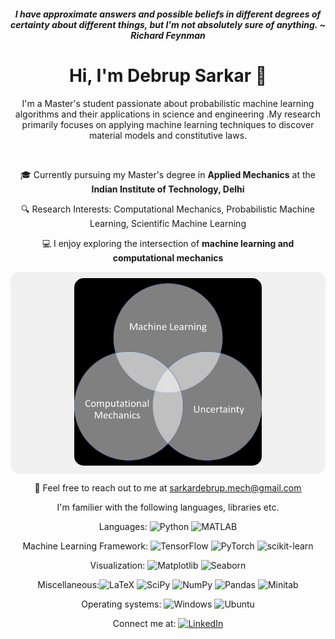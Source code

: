 #### <div align="center"> *I have approximate answers and possible beliefs in different degrees of certainty about different things, but I'm not absolutely sure of anything. ~ Richard Feynman*



# <div align="center"> Hi, I'm Debrup Sarkar 👋

<div align="center"> I'm a Master's student passionate about probabilistic machine learning algorithms and their applications in science and engineering .My research primarily focuses on applying machine learning techniques to discover material models and constitutive laws. 




<br> <!-- One line space here -->

🎓 Currently pursuing my Master's degree in **Applied Mechanics** at the **Indian Institute of Technology, Delhi**

🔍 Research Interests: Computational Mechanics, Probabilistic Machine Learning, Scientific Machine Learning

💻 I enjoy exploring the intersection of **machine learning and computational mechanics**


<div align="center" style="background-color: #f0f0f0; padding: 10px; border-radius: 15px;">
  <img src="black_png.png"  width="300" style="border-radius: 15px;"/>
</div>

📧 Feel free to reach out to me at sarkardebrup.mech@gmail.com

I'm familier with the following languages, libraries etc.

Languages: ![Python](https://img.shields.io/badge/-Python-blue?style=flat&logo=python&logoColor=white)
![MATLAB](https://img.shields.io/badge/-MATLAB-orange?style=flat&logo=mathworks&logoColor=white)

Machine Learning Framework: ![TensorFlow](https://img.shields.io/badge/-TensorFlow-orange?style=flat&logo=tensorflow&logoColor=white)
![PyTorch](https://img.shields.io/badge/-PyTorch-orange?style=flat&logo=pytorch&logoColor=white)
![scikit-learn](https://img.shields.io/badge/-scikit_learn-orange?style=flat&logo=scikit-learn&logoColor=white)

Visualization: ![Matplotlib](https://img.shields.io/badge/-Matplotlib-blue?style=flat&logo=matplotlib&logoColor=white)
![Seaborn](https://img.shields.io/badge/-Seaborn-blue?style=flat&logo=seaborn&logoColor=white)


Miscellaneous:![LaTeX](https://img.shields.io/badge/-LaTeX-teal?style=flat&logo=latex&logoColor=white)
![SciPy](https://img.shields.io/badge/-SciPy-blue?style=flat&logo=scipy&logoColor=white)
![NumPy](https://img.shields.io/badge/-NumPy-yellow?style=flat&logo=numpy&logoColor=white)
![Pandas](https://img.shields.io/badge/-Pandas-lightgrey?style=flat&logo=pandas&logoColor=white)
![Minitab](https://img.shields.io/badge/-Minitab-blueviolet?style=flat&logo=minitab&logoColor=white)

Operating systems: ![Windows](https://img.shields.io/badge/-Windows-blue?style=flat&logo=windows&logoColor=white)
![Ubuntu](https://img.shields.io/badge/-Ubuntu-orange?style=flat&logo=ubuntu&logoColor=white)




Connect me at: [![LinkedIn](https://img.shields.io/badge/LinkedIn-Profile-blue?style=flat&logo=linkedin&logoColor=white)](https://www.linkedin.com/in/debrup-sarkar)

